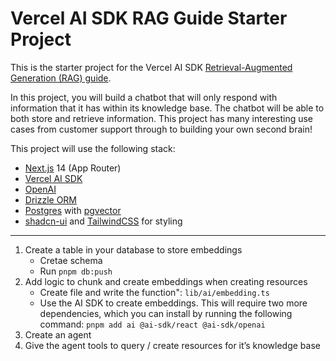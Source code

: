 # Vercel AI SDK RAG Guide Starter Project

This is the starter project for the Vercel AI SDK [Retrieval-Augmented Generation (RAG) guide](https://sdk.vercel.ai/docs/guides/rag-chatbot).

In this project, you will build a chatbot that will only respond with information that it has within its knowledge base. The chatbot will be able to both store and retrieve information. This project has many interesting use cases from customer support through to building your own second brain!

This project will use the following stack:

- [Next.js](https://nextjs.org) 14 (App Router)
- [Vercel AI SDK](https://sdk.vercel.ai/docs)
- [OpenAI](https://openai.com)
- [Drizzle ORM](https://orm.drizzle.team)
- [Postgres](https://www.postgresql.org/) with [ pgvector ](https://github.com/pgvector/pgvector)
- [shadcn-ui](https://ui.shadcn.com) and [TailwindCSS](https://tailwindcss.com) for styling

-------

1. Create a table in your database to store embeddings
    - Cretae schema
    - Run `pnpm db:push`
2. Add logic to chunk and create embeddings when creating resources
    - Create file and write the function": `lib/ai/embedding.ts`
    - Use the AI SDK to create embeddings. This will require two more dependencies, which you can install by running the following command: `pnpm add ai @ai-sdk/react @ai-sdk/openai`
3. Create an agent
4. Give the agent tools to query / create resources for it’s knowledge base
